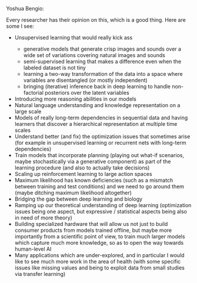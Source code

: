 
Yoshua Bengio:


<p class="ui_qtext_para">Every researcher has their opinion on this, which is a good thing. Here are some I see:</p><ul><li>Unsupervised learning that would really kick ass</li><ul><li>generative models that generate crisp images and sounds over a wide set of variations covering natural images and sounds</li><li>semi-supervised learning that makes a difference even when the labeled dataset is not tiny</li><li>learning a two-way transformation of the data into a space where variables are disentangled (or mostly independent)</li><li>bringing (iterative) inference back in deep learning to handle non-factorial posteriors over the latent variables</li></ul><li>Introducing more reasoning abilities in our models</li><li>Natural language understanding and knowledge representation on a large scale</li><li>Models of really long-term dependencies in sequential data and having learners that discover a hierarchical representation at multiple time scales </li><li>Understand better (and fix) the optimization issues that sometimes arise (for example in unsupervised learning or recurrent nets with long-term dependencies)</li><li>Train models that incorporate planning (playing out what-if scenarios, maybe stochastically via a generative component) as part of the learning procedure (and also to actually take decisions)</li><li>Scaling up reinforcement learning to large action spaces</li><li>Maximum likelihood has known deficiencies (such as a mismatch between training and test conditions) and we need to go around them (maybe ditching maximum likelihood altogether)</li><li>Bridging the gap between deep learning and biology</li><li>Ramping up our theoretical understanding of deep learning (optimization issues being one aspect, but expressive / statistical aspects being also in need of more theory)</li><li>Building specialized hardware that will allow us not just to build consumer products from models trained offline, but maybe more importantly from a scientific point of view, to train much larger models which capture much more knowledge, so as to open the way towards human-level AI</li><li>Many applications which are under-explored, and in particular I would like to see much more work in the area of health (with some specific issues like missing values and being to exploit data from small studies via transfer learning)</li></ul></span></div></div>
